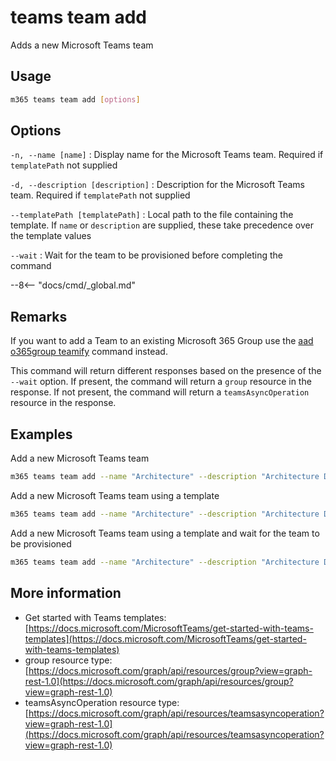 # teams team add

Adds a new Microsoft Teams team

## Usage

```sh
m365 teams team add [options]
```

## Options

`-n, --name [name]`
: Display name for the Microsoft Teams team. Required if `templatePath` not supplied

`-d, --description [description]`
: Description for the Microsoft Teams team. Required if `templatePath` not supplied

`--templatePath [templatePath]`
: Local path to the file containing the template. If `name` or `description` are supplied, these take precedence over the template values

`--wait`
: Wait for the team to be provisioned before completing the command

--8<-- "docs/cmd/_global.md"

## Remarks

If you want to add a Team to an existing Microsoft 365 Group use the [aad o365group teamify](../../aad/o365group/o365group-teamify.md) command instead.

This command will return different responses based on the presence of the `--wait` option. If present, the command will return a `group` resource in the response. If not present, the command will return a `teamsAsyncOperation` resource in the response.

## Examples

Add a new Microsoft Teams team

```sh
m365 teams team add --name "Architecture" --description "Architecture Discussion"
```

Add a new Microsoft Teams team using a template

```sh
m365 teams team add --name "Architecture" --description "Architecture Discussion" --templatePath "template.json"
```

Add a new Microsoft Teams team using a template and wait for the team to be provisioned

```sh
m365 teams team add --name "Architecture" --description "Architecture Discussion" --templatePath "template.json" --wait
```

## More information

- Get started with Teams templates: [https://docs.microsoft.com/MicrosoftTeams/get-started-with-teams-templates](https://docs.microsoft.com/MicrosoftTeams/get-started-with-teams-templates)
- group resource type: [https://docs.microsoft.com/graph/api/resources/group?view=graph-rest-1.0](https://docs.microsoft.com/graph/api/resources/group?view=graph-rest-1.0)
- teamsAsyncOperation resource type: [https://docs.microsoft.com/graph/api/resources/teamsasyncoperation?view=graph-rest-1.0](https://docs.microsoft.com/graph/api/resources/teamsasyncoperation?view=graph-rest-1.0)
